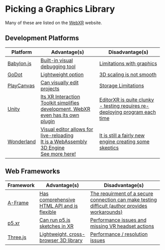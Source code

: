 # Picking a Graphics Library

Many of these are listed on the [WebXR](https://immersiveweb.dev/) website.

## Development Platforms
| Platform                                                                                     | Advantage(s)          | Disadvantage(s) |
|----------------------------------------------------------------------------------------------|-----------------------|-----------------|
| [Babylon.js](https://doc.babylonjs.com/divingDeeper/webXR/introToWebXR)                      | [Built-in visual debugging tool](https://doc.babylonjs.com/toolsAndResources/tools/inspector)| [Limitations with graphics](https://forum.babylonjs.com/t/is-babylon-js-for-me/24502)|
| [GoDot](https://docs.godotengine.org/en/stable/classes/class_webxrinterface.html)            | [Lightweight option](https://www.quora.com/What-kind-of-advantages-does-the-Godot-engine-have-over-other-game-engines)| [3D scaling is not smooth](https://www.quora.com/Is-Godot-better-than-Unity-for-developing-a-game-What-are-the-pros-and-cons)|
| [PlayCanvas](https://developer.playcanvas.com/en/user-manual/xr/using-webxr/)                | [Can visually edit projects](https://developer.playcanvas.com/en/user-manual/introduction/)| [Storage Limitations](https://forum.playcanvas.com/t/you-are-great-but-the-storage-is-too-small/10508)|
| [Unity](https://de-panther.github.io/unity-webxr-export/Documentation/Getting-Started.html)  | [Its XR Interaction Toolkit simplifies development, WebXR even has its own plugin](https://creatxr.com/start-your-game-engine-unity-vs-unreal-for-xr-development/)| [EditorXR is quite clunky - testing requires re-deploying program each time ](https://creatxr.com/start-your-game-engine-unity-vs-unreal-for-xr-development/)|
| [Wonderland](https://wonderlandengine.com/about/what-is-wle/)                                | [Visual editor allows for live-reloading](https://wonderlandengine.com/about/what-is-wle/#develop-more-rapidly-iterate-faster-flow) <br/> [It is a WebAssembly 3D Engine](https://wonderlandengine.com/about/optimizations/#webassembly) <br/> [See more here!](https://wonderlandengine.com/news/5-benefits-of-webxr/)| [It is still a fairly new engine creating some skeptics](https://www.reddit.com/r/WebVR/comments/jopip7/wonderland_engine_webxr_focused_game_engine/)|

## Web Frameworks
| Framework                                                                                    | Advantage(s) | Disadvantage(s) |
|----------------------------------------------------------------------------------------------|--------------|-----------------|
| [A-Frame](https://aframe.io/docs/1.3.0/components/webxr.html#sidebar)                        | [Has comprehensive HTML API and is flexible](https://medium.com/hexavara-tech/how-i-built-webxr-using-a-frame-preact-snowpack-6cee19c72d81)| [The requirment of a secure connection can make testing difficult (author provides workarounds)](https://medium.com/samsung-internet-dev/making-an-ar-game-with-aframe-529e03ae90cb)|
| [p5.xr](https://p5xr.org/#/?id=getting-started)                                              | [Can run p5.js sketches in XR](https://github.com/stalgiag/p5.xr)| [Performance issues and missing VR headset actions](https://medium.com/processing-foundation/improving-the-p5-xr-library-through-artistic-examples-13d35557ff)|
| [Three.js](https://threejs.org/docs/)                                                        | [Lightweight, cross-browser 3D library](https://github.com/mrdoob/three.js/blob/dev/README.md)| [Performance / resolution issues](https://discourse.threejs.org/t/webxr-quality-problems/24603)|
